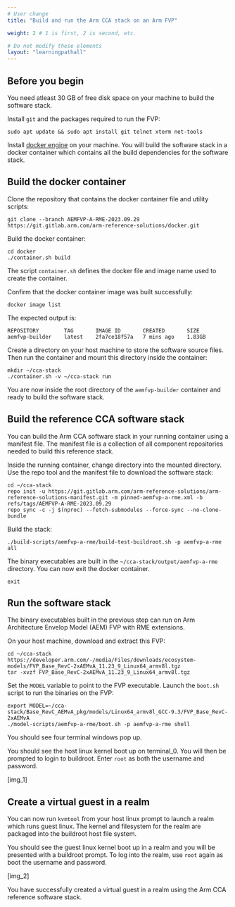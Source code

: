 ```yaml
---
# User change
title: "Build and run the Arm CCA stack on an Arm FVP"

weight: 2 # 1 is first, 2 is second, etc.

# Do not modify these elements
layout: "learningpathall"
---
```



## Before you begin

You need atleast 30 GB of free disk space on your machine to build the software stack.

Install `git` and the packages required to run the FVP:

```console
sudo apt update && sudo apt install git telnet xterm net-tools
```

Install [docker engine](/install-guides/docker/docker-engine) on your machine. You will build the software stack in a docker container which contains all the build dependencies for the software stack.


## Build the docker container

Clone the repository that contains the docker container file and utility scripts:

```console
git clone --branch AEMFVP-A-RME-2023.09.29 https://git.gitlab.arm.com/arm-reference-solutions/docker.git
```
Build the docker container:

```console
cd docker
./container.sh build
```
The script `container.sh` defines the docker file and image name used to create the container.

Confirm that the docker container image was built successfully:

```
docker image list
```

The expected output is:

```output
REPOSITORY        TAG       IMAGE ID       CREATED       SIZE
aemfvp-builder    latest    2fa7ce18f57a   7 mins ago    1.83GB
```

Create a directory on your host machine to store the software source files. Then run the container and mount this directory inside the container:

```console
mkdir ~/cca-stack
./container.sh -v ~/cca-stack run
```

You are now inside the root directory of the `aemfvp-builder` container and ready to build the software stack.

## Build the reference CCA software stack

You can build the Arm CCA software stack in your running container using a manifest file. The manifest file is a collection of all component repositories needed to build this reference stack. 

Inside the running container, change directory into the mounted directory.
Use the repo tool and the manifest file to download the software stack:

```console
cd ~/cca-stack
repo init -u https://git.gitlab.arm.com/arm-reference-solutions/arm-reference-solutions-manifest.git -m pinned-aemfvp-a-rme.xml -b refs/tags/AEMFVP-A-RME-2023.09.29
repo sync -c -j $(nproc) --fetch-submodules --force-sync --no-clone-bundle
```

Build the stack:

```console
./build-scripts/aemfvp-a-rme/build-test-buildroot.sh -p aemfvp-a-rme all
```

The binary executables are built in the `~/cca-stack/output/aemfvp-a-rme` directory.
You can now exit the docker container.

```console
exit
```

## Run the software stack

The binary executables built in the previous step can run on Arm Architecture Envelop Model (AEM) FVP with RME extensions. 

On your host machine, download and extract this FVP:

```console
cd ~/cca-stack
https://developer.arm.com/-/media/Files/downloads/ecosystem-models/FVP_Base_RevC-2xAEMvA_11.23_9_Linux64_armv8l.tgz
tar -xvzf FVP_Base_RevC-2xAEMvA_11.23_9_Linux64_armv8l.tgz
```

Set the `MODEL` variable to point to the FVP executable. Launch the `boot.sh` script to run the binaries on the FVP:

```console
export MODEL=~/cca-stack/Base_RevC_AEMvA_pkg/models/Linux64_armv8l_GCC-9.3/FVP_Base_RevC-2xAEMvA
./model-scripts/aemfvp-a-rme/boot.sh -p aemfvp-a-rme shell
```

You should see four terminal windows pop up. 

You should see the host linux kernel boot up on terminal_0. You will then be prompted to login to buildroot. Enter `root` as both the username and password.

[img_1]

## Create a virtual guest in a realm

You can now run `kvmtool` from your host linux prompt to launch a realm which runs guest linux. The kernel and filesystem for the realm are packaged into the buildroot host file system.

You should see the guest linux kernel boot up in a realm and you will be presented with a buildroot prompt. To log into the realm, use `root` again as boot the username and password.

[img_2]

You have successfully created a virtual guest in a realm using the Arm CCA reference software stack.
